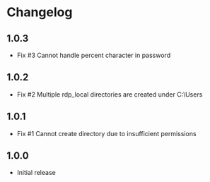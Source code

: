 # Changelog

## 1.0.3 

- Fix #3 Cannot handle percent character in password

## 1.0.2

- Fix #2 Multiple rdp_local directories are created under C:\Users 

## 1.0.1

- Fix #1 Cannot create directory due to insufficient permissions

## 1.0.0

- Initial release
